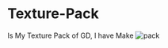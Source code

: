 # Texture-Pack
Is My Texture Pack of GD, I have Make
![pack](https://github.com/user-attachments/assets/e669699c-bcdb-402d-a94e-2b6b83713734)

